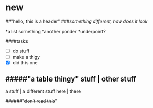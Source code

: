 # new
##"hello, this is a header"
###*something different, how does it look*

*a list something
*another ponder
  *underpoint?

####tasks
 -[ ] do stuff
 -[ ] make a thigy
 -[x] did this one

#####"a table thingy"
 stuff | other stuff
 --------------------
 a stuff | a different stuff
 here | there

 ######"~~don´t read this~~"
